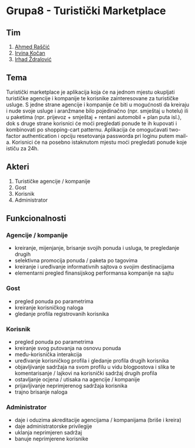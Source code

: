# Grupa8 - Turistički Marketplace

## Tim

1. [Ahmed Raščić](https://github.com/arascic1)
2. [Irvina Kočan](https://github.com/irvinakocan)
3. [Irhad Ždralović](https://github.com/izdralovic1)

## Tema

Turistički marketplace je aplikacija koja će na jednom mjestu okupljati turističke agencije i kompanije te korisnike zainteresovane za turističke usluge. 
S jedne strane agencije i kompanije će biti u mogućnosti da kreiraju i nude svoje usluge i aranžmane bilo pojedinačno (npr. smještaj u hotelu) ili u paketima 
(npr. prijevoz + smještaj + rentani automobil + plan puta isl.), dok s druge strane korisnici će moći pregledati ponude te ih kupovati i kombinovati po 
shopping-cart patternu. Aplikacija će omogućavati two-factor authentication i opciju resetovanja passworda pri loginu putem mail-a. 
Korisnici će na posebno istaknutom mjestu moći pregledati ponude koje ističu za 24h. 

## Akteri

1. Turističke agencije / kompanije
2. Gost
3. Korisnik
4. Administrator

## Funkcionalnosti

### Agencije / kompanije

- kreiranje, mijenjanje, brisanje svojih ponuda i usluga, te pregledanje drugih
- selektivna promocija ponuda / paketa po tagovima
- kreiranje i uređivanje informativnih sajtova o svojim destinacijama
- elementarni pregled finansijskog performansa kompanije na sajtu

### Gost

- pregled ponuda po parametrima 
- kreiranje korisničkog naloga
- gledanje profila registrovanih korisnika

### Korisnik

- pregled ponuda po parametrima
- kreiranje svog putovanja na osnovu ponuda
- među-korisnička interakcija
- uređivanje korisničkog profila i gledanje profila drugih korisnika
- objavljivanje sadržaja na svom profilu u vidu blogpostova i slika te komentarisanje / lajkovi na korisnički sadržaj drugih profila
- ostavljanje ocjena / utisaka na agencije / kompanije
- prijavljivanje neprimjerenog sadržaja korisnika
- trajno brisanje naloga

### Administrator

- daje i oduzima akreditacije agencijama / kompanijama (briše i kreira)
- daje administratorske privilegije
- uklanja neprimjeren sadržaj
- banuje neprimjerene korisnike
